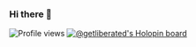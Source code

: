 ### Hi there 👋
![Profile views](https://gpvc.arturio.dev/GetLiberated)
[![@getliberated's Holopin board](https://holopin.me/getliberated)](https://holopin.io/@getliberated)

<!--
**GetLiberated/GetLiberated** is a ✨ _special_ ✨ repository because its `README.md` (this file) appears on your GitHub profile.

Here are some ideas to get you started:

- 🔭 I’m currently working on ...
- 🌱 I’m currently learning ...
- 👯 I’m looking to collaborate on ...
- 🤔 I’m looking for help with ...
- 💬 Ask me about ...
- 📫 How to reach me: ...
- 😄 Pronouns: ...
- ⚡ Fun fact: ...
-->
